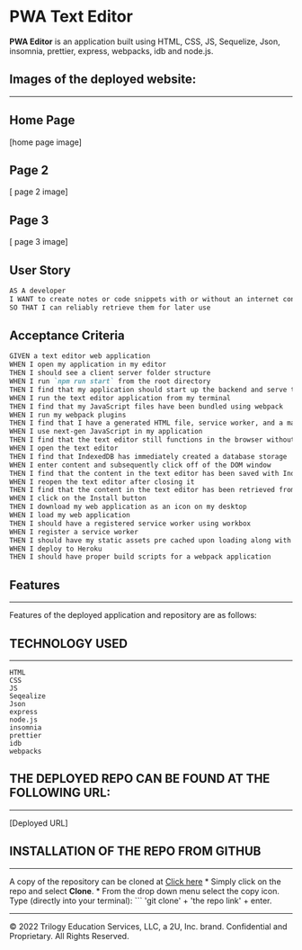 # PWA Text Editor
**PWA Editor** is an application built using HTML, CSS, JS, Sequelize, Json, insomnia, prettier, express, webpacks, idb and node.js.


## Images of the deployed website:
***

## Home Page
[home page image]

## Page 2
[ page 2 image]

## Page 3
[ page 3 image]



## User Story

```md
AS A developer
I WANT to create notes or code snippets with or without an internet connection
SO THAT I can reliably retrieve them for later use
```

## Acceptance Criteria

```md
GIVEN a text editor web application
WHEN I open my application in my editor
THEN I should see a client server folder structure
WHEN I run `npm run start` from the root directory
THEN I find that my application should start up the backend and serve the client
WHEN I run the text editor application from my terminal
THEN I find that my JavaScript files have been bundled using webpack
WHEN I run my webpack plugins
THEN I find that I have a generated HTML file, service worker, and a manifest file
WHEN I use next-gen JavaScript in my application
THEN I find that the text editor still functions in the browser without errors
WHEN I open the text editor
THEN I find that IndexedDB has immediately created a database storage
WHEN I enter content and subsequently click off of the DOM window
THEN I find that the content in the text editor has been saved with IndexedDB
WHEN I reopen the text editor after closing it
THEN I find that the content in the text editor has been retrieved from our IndexedDB
WHEN I click on the Install button
THEN I download my web application as an icon on my desktop
WHEN I load my web application
THEN I should have a registered service worker using workbox
WHEN I register a service worker
THEN I should have my static assets pre cached upon loading along with subsequent pages and static assets
WHEN I deploy to Heroku
THEN I should have proper build scripts for a webpack application
```
 
  ## Features
  ***
  
  Features of the deployed application and repository are as follows:


  ## TECHNOLOGY USED
  ***
    HTML 
    CSS 
    JS 
    Seqealize
    Json 
    express 
    node.js
    insomnia
    prettier
    idb
    webpacks
 

## THE DEPLOYED REPO CAN BE FOUND AT THE FOLLOWING URL:
***

[Deployed URL]

  ## INSTALLATION OF THE REPO FROM GITHUB
  ***
  A copy of the repository can be cloned at [Click here](https://github.com/Lycanchic/pwa-text-editor.git)
    * Simply click on the repo and select **Clone**. 
    * From the drop down menu select the copy icon. Type (directly into your terminal):
    ```
    'git clone' + 'the repo link' + enter.
     

- - -
© 2022 Trilogy Education Services, LLC, a 2U, Inc. brand. Confidential and Proprietary. All Rights Reserved.